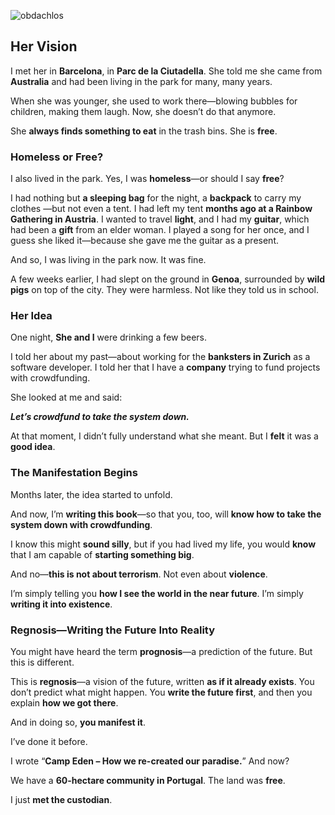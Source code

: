 ![obdachlos](homeless.png)
## Her Vision

I met her in **Barcelona**, in **Parc de la Ciutadella**.
She told me she came from **Australia** and had been living in the park for many, many years.

When she was younger, she used to work there—blowing bubbles for children, making them laugh.
Now, she doesn’t do that anymore.

She **always finds something to eat** in the trash bins.
She is **free**.

### Homeless or Free?

I also lived in the park.
Yes, I was **homeless**—or should I say **free**?

I had nothing but **a sleeping bag** for the night, a **backpack** to carry my clothes —but not even a tent.
I had left my tent **months ago at a Rainbow Gathering in Austria**.
I wanted to travel **light**, and I had my **guitar**, which had been a **gift** from an elder woman.
I played a song for her once, and I guess she liked it—because she gave me the guitar as a present.

And so, I was living in the park now.
It was fine.

A few weeks earlier, I had slept on the ground in **Genoa**, surrounded by **wild pigs** on top of the city.
They were harmless.
Not like they told us in school.

### Her Idea

One night, **She and I** were drinking a few beers.

I told her about my past—about working for the **banksters in Zurich** as a software developer.
I told her that I have a **company** trying to fund projects with crowdfunding.

She looked at me and said:

***Let’s crowdfund to take the system down.***

At that moment, I didn’t fully understand what she meant.
But I **felt** it was a **good idea**.

### The Manifestation Begins

Months later, the idea started to unfold.

And now, I’m **writing this book**—so that you, too, will **know how to take the system down with crowdfunding**.

I know this might **sound silly**, but if you had lived my life, you would **know** that I am capable of **starting something big**.

And no—**this is not about terrorism**.
Not even about **violence**.

I’m simply telling you **how I see the world in the near future**.
I’m simply **writing it into existence**.

### Regnosis—Writing the Future Into Reality

You might have heard the term **prognosis**—a prediction of the future.
But this is different.

This is **regnosis**—a vision of the future, written **as if it already exists**.
You don’t predict what might happen.
You **write the future first**, and then you explain **how we got there**.

And in doing so, **you manifest it**.

I’ve done it before.

I wrote “**Camp Eden – How we re-created our paradise.**”
And now?

We have a **60-hectare community in Portugal**.
The land was **free**.

I just **met the custodian**.